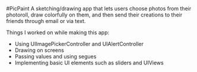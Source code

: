 #PicPaint
A sketching/drawing app that lets users choose photos from their photoroll, draw colorfully on them, and then send their creations to their friends through email or via text.

Things I worked on while making this app:
- Using UIImagePickerController and UIAlertController
- Drawing on screens
- Passing values and using segues
- Implementing basic UI elements such as sliders and UIViews
